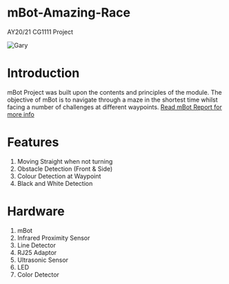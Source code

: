 # mBot-Amazing-Race
AY20/21 CG1111 Project

![Gary](https://user-images.githubusercontent.com/69495787/129221681-450397b5-4cd1-4f4f-8b1a-38a638b143f1.jpg)

# Introduction
mBot Project was built upon the contents and principles of the module. The objective of mBot is to navigate through a maze in the shortest time whilst facing a number of challenges at different waypoints. [Read mBot Report for more info](https://github.com/Poopies99/mBot-Amazing-Race/blob/main/mBot%20Report.pdf)

# Features
1. Moving Straight when not turning
2. Obstacle Detection (Front & Side)
3. Colour Detection at Waypoint
4. Black and White Detection

# Hardware 
1. mBot
2. Infrared Proximity Sensor
3. Line Detector
4. RJ25 Adaptor
5. Ultrasonic Sensor
6. LED
7. Color Detector
